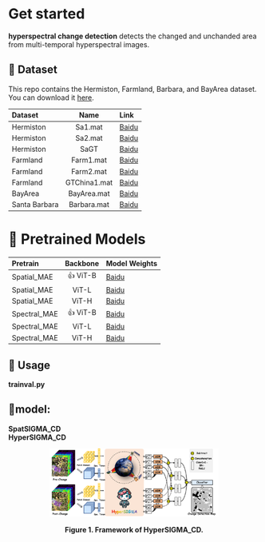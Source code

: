 
# Get started
<strong> hyperspectral change detection</strong> detects the changed and unchanded area from multi-temporal hyperspectral images.<br>

## 🌷 Dataset
This repo contains the Hermiston, Farmland, Barbara, and BayArea dataset. You can download it [here](https://pan.baidu.com/s/1goRUhWfNuvrPXxJI1tYC0A?pwd=fsh4). <br>

| Dataset | Name | Link |
| :------- | :------: | :------ |
| Hermiston | Sa1.mat | [Baidu](https://pan.baidu.com/s/1mE0mez2XmdKge53HYzrTWA?pwd=zvd4)  | 
| Hermiston |  Sa2.mat |  [Baidu](https://pan.baidu.com/s/1F7MhvGjQ-eLStd0DkRdpTQ?pwd=w4go)  |
| Hermiston | SaGT | [Baidu](https://pan.baidu.com/s/1_DQ9odK-wtCzytRzqN32KA?pwd=htyg) | 
| Farmland | Farm1.mat |  [Baidu](https://pan.baidu.com/s/1yoAkqFEotMATPu-Q9_Coxw?pwd=yu7i)  |
| Farmland | Farm2.mat | [Baidu](https://pan.baidu.com/s/1yngft49s3dqEIgU50ZqkwA?pwd=8ys8) | 
| Farmland | GTChina1.mat |  [Baidu](https://pan.baidu.com/s/1cNSMkN3lT0EqGd62WuoNbA?pwd=e50b)|
| BayArea | BayArea.mat | [Baidu](https://pan.baidu.com/s/1N-Pngno1iQnlPcKIH2NCBQ?pwd=8ju7) | 
| Santa Barbara | Barbara.mat |  [Baidu](https://pan.baidu.com/s/1DqxH8_9D6D3AEQJhwB60ww?pwd=z85q)|

# 🚀 Pretrained Models

| Pretrain | Backbone | Model Weights |
| :------- | :------: | :------ |
| Spatial_MAE |👍 ViT-B | [Baidu](https://pan.baidu.com/s/1kShixCeWhPGde-vLLxQLJg?pwd=vruc)  | 
| Spatial_MAE | ViT-L |  [Baidu](https://pan.baidu.com/s/11iwHFh8sfg9S-inxOYtJlA?pwd=d2qs)  |
| Spatial_MAE | ViT-H | [Baidu](https://pan.baidu.com/s/1gV9A_XmTCBRw90zjSt90ZQ?pwd=knuu) | 
| Spectral_MAE |👍 ViT-B |  [Baidu](https://pan.baidu.com/s/1VinBf4qnN98aa6z7TZ-ENQ?pwd=mi2y)  |
| Spectral_MAE | ViT-L | [Baidu](https://pan.baidu.com/s/1tF2rG-T_65QA3UaG4K9Lhg?pwd=xvdd) | 
| Spectral_MAE | ViT-H |  [Baidu](https://pan.baidu.com/s/1Di9ffWuzxPZUagBCU4Px2w?pwd=bi9r)|



## 🔨 Usage

<strong> trainval.py </strong> <br>

## 🔴model: <br>
<strong> SpatSIGMA_CD </strong> <br>
<strong> HyperSIGMA_CD </strong> <br>


<figure>
<div align="center">
<img src=HyperSIGMA_CD.png width="80%">
</div>

<div align='center'>
 
**Figure 1. Framework of HyperSIGMA_CD.**

</div>
<br>











